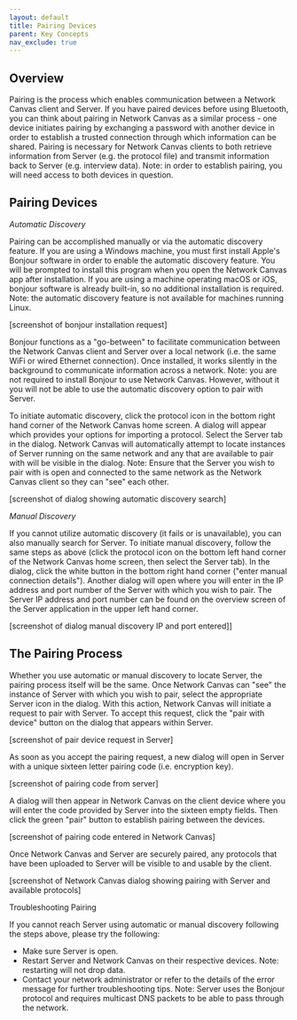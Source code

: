 ```yaml
---
layout: default
title: Pairing Devices
parent: Key Concepts
nav_exclude: true
---
```

## Overview

Pairing is the process which enables communication between a Network Canvas client and Server. If you have paired devices before using Bluetooth, you can think about pairing in Network Canvas as a similar process - one device initiates pairing by exchanging a password with another device in order to establish a trusted connection through which information can be shared. Pairing is necessary for Network Canvas clients to both retrieve information from Server (e.g. the protocol file) and transmit information back to Server (e.g. interview data). Note: in order to establish pairing, you will need access to both devices in question.

## Pairing Devices

_Automatic Discovery_

Pairing can be accomplished manually or via the automatic discovery feature. If you are using a Windows machine, you must first install Apple's Bonjour software in order to enable the automatic discovery feature. You will be prompted to install this program when you open the Network Canvas app after installation. If you are using a machine operating macOS or iOS, bonjour software is already built-in, so no additional installation is required. Note: the automatic discovery feature is not available for machines running Linux.

[screenshot of bonjour installation request]

Bonjour functions as a "go-between" to facilitate communication between the Network Canvas client and Server over a local network (i.e. the same WiFi or wired Ethernet connection). Once installed, it works silently in the background to communicate information across a network. Note: you are not required to install Bonjour to use Network Canvas. However, without it you will not be able to use the automatic discovery option to pair with Server. 

To initiate automatic discovery, click the protocol icon in the bottom right hand corner of the Network Canvas home screen. A dialog will appear which provides your options for importing a protocol. Select the Server tab in the dialog. Network Canvas will automatically attempt to locate instances of Server running on the same network and any that are available to pair with will be visible in the dialog. Note: Ensure that the Server you wish to pair with is open and connected to the same network as the Network Canvas client so they can "see" each other. 

[screenshot of dialog showing automatic discovery search]

_Manual Discovery_

If you cannot utilize automatic discovery (it fails or is unavailable), you can also manually search for Server. To initiate manual discovery, follow the same steps as above (click the protocol icon on the bottom left hand corner of the Network Canvas home screen, then select the Server tab). In the dialog, click the white button in the bottom right hand corner ("enter manual connection details"). Another dialog will open where you will enter in the IP address and port number of the Server with which you wish to pair. The Server IP address and port number can be found on the overview screen of the Server application in the upper left hand corner. 

[screenshot of dialog manual discovery IP and port entered]]

## The Pairing Process

Whether you use automatic or manual discovery to locate Server, the pairing process itself will be the same. Once Network Canvas can "see" the instance of Server with which you wish to pair, select the appropriate Server icon in the dialog. With this action, Network Canvas will initiate a request to pair with Server. To accept this request, click the "pair with device" button on the dialog that appears within Server.

[screenshot of pair device request  in Server]

As soon as you accept the pairing request, a new dialog will open in Server with a unique sixteen letter pairing code (i.e. encryption key). 

[screenshot of pairing code from server]

A dialog will then appear in Network Canvas on the client device where you will enter the code provided by Server into the sixteen empty fields. Then click the green "pair" button to establish pairing between the devices. 

[screenshot of pairing code entered in Network Canvas]

Once Network Canvas and Server are securely paired, any protocols that have been uploaded to Server will be visible to and usable by the client. 

[screenshot of Network Canvas dialog showing pairing with Server and available protocols]

Troubleshooting Pairing

If you cannot reach Server using automatic or manual discovery following the steps above, please try the following:

* Make sure Server is open. 
* Restart Server and Network Canvas on their respective devices. Note: restarting will not drop data. 
* Contact your network administrator or refer to the details of the error message for further troubleshooting tips. Note: Server uses the Bonjour protocol and requires multicast DNS packets to be able to pass through the network.

